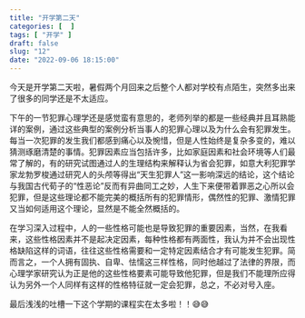 ```yaml
---
title: "开学第二天"
categories: [  ]
tags: [ "开学" ]
draft: false
slug: "12"
date: "2022-09-06 18:15:00"
---
```



今天是开学第二天啦，暑假两个月回来之后整个人都对学校有点陌生，突然多出来了很多的同学还是不太适应。

下午的一节犯罪心理学还是感觉蛮有意思的，老师列举的都是一些经典并且耳熟能详的案例，通过这些典型的案例分析当事人的犯罪心理以及为什么会有犯罪发生。每当一次犯罪的发生我们都感到痛心以及惋惜，但是人性始终是复杂多变的，难以猜测琢磨清楚的事情。犯罪因素应当包括许多，比如家庭因素和社会环境等人们最常了解的，有的研究试图通过人的生理结构来解释认为省会犯罪，如意大利犯罪学家龙勃罗梭通过研究人的头颅等得出“天生犯罪人”这一影响深远的结论，这个结论与我国古代荀子的“性恶论”反而有异曲同工之妙，人生下来便带着罪恶之心所以会犯罪，但是这些理论都不能完美的概括所有的犯罪情形，偶然性的犯罪、激情犯罪又当如何适用这个理论，显然是不能全然概括的。

在学习深入过程中，人的一些性格可能也是导致犯罪的重要因素，当然，在我看来，这些性格因素并不是起决定因素，每种性格都有两面性，我认为并不会出现性格缺陷这样的词语，往往这些性格需要和一定特定因素结合才有可能发生犯罪。简而言之，一个人拥有固执、自卑、怯懦这三样性格，同时他越过了法律的界限，而心理学家研究认为正是他的这些性格要素可能导致他犯罪，但是我们不能理所应得认为另外一个人同样有这样的性格特征就一定会犯罪，总之，不必对号入座。

最后浅浅的吐槽一下这个学期的课程实在太多啦！！😅😅

